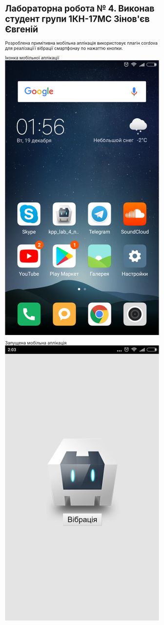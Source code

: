 # Лабораторна робота № 4. Виконав студент групи 1КН-17МС Зінов'єв Євгеній

Розроблена примітивна мобільна аплікація використовує плагін cordova для реалізаціїї вібрації смартфонау по нажаттю кнопки.

Іконка мобільної аплікації
![](https://github.com/Zinovieff/kpp_lab4/blob/master/Screenshot_2017-12-19-01-56-35-945_com.miui.home.png)

Запущена мобільна аплікація
![](https://github.com/Zinovieff/kpp_lab4/blob/master/Screenshot_2017-12-19-01-58-35-945_com.miui.home.png)
